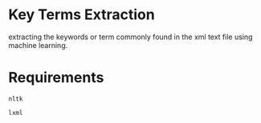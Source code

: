 # Key Terms Extraction
extracting the keywords or term commonly found in the xml 
text file using machine learning.

# Requirements
    nltk
    
    lxml

    